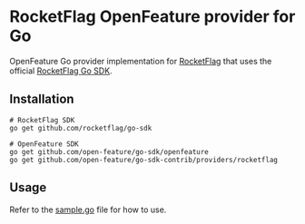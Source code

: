 # RocketFlag OpenFeature provider for Go

OpenFeature Go provider implementation for [RocketFlag](https://rocketflag.app) that uses the official [RocketFlag Go SDK](https://github.com/rocketflag/go-sdk).

## Installation

```shell
# RocketFlag SDK
go get github.com/rocketflag/go-sdk

# OpenFeature SDK
go get github.com/open-feature/go-sdk/openfeature
go get github.com/open-feature/go-sdk-contrib/providers/rocketflag
```

## Usage

Refer to the [sample.go](/providers/rocketflag/example_test.go) file for how to use.
